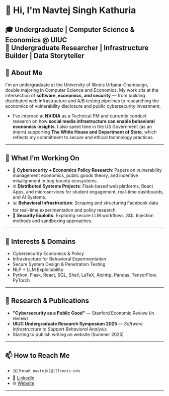 # 👋 Hi, I'm Navtej Singh Kathuria

🎓 **Undergraduate | Computer Science & Economics @ UIUC**  
🔬 **Undergraduate Researcher | Infrastructure Builder | Data Storyteller**
---

## 💼 About Me

I'm an undergraduate at the University of Illinois Urbana-Champaign, double majoring in Computer Science and Economics. My work sits at the intersection of **software, economics, and security** — from building distributed web infrastructure and A/B testing pipelines to researching the economics of vulnerability disclosure and public cybersecurity investment.

- I’ve interned at **NVIDIA** as a Technical PM and currently conduct research on how **social media infrastructure can enable behavioral economics insights**. I also spent time in the US Government (as an intern) supporting **The White House and Department of State**, which reflects my commitment to secure and ethical technology practices.
---

## 🚀 What I’m Working On

- 🔐 **Cybersecurity + Economics Policy Research**: Papers on vulnerability management economics, public goods theory, and incentive misalignment in bug bounty ecosystems.
- 🌐 **Distributed Systems Projects**: Flask-based web platforms, React Apps, and microservices for student engagement, real-time dashboards, and AI Systems.
- 📊 **Behavioral Infrastructure**: Scraping and structuring Facebook data for real-time experimentation and policy research.
- 🤖 **Security Exploits**: Exploring secure LLM workflows, SQL Injection methods and sandboxing approaches.
---

## 🧠 Interests & Domains

- Cybersecurity Economics & Policy
- Infrastructure for Behavioral Experimentation
- Secure System Design & Penetration Testing
- NLP + LLM Exploitability
- Python, Flask, React, SQL, Shell, LaTeX, Aiohttp, Pandas, TensorFlow, PyTorch
---

## 🧾 Research & Publications

- **"Cybersecurity as a Public Good"** — Stanford Economic Review (in review)  
- **UIUC Undergraduate Research Symposium 2025** — *Software Infrastructure to Support Behavioral Analysis*  
- Starting to publish writing on website (Summer 2025)
---


## 📫 How to Reach Me

- ✉️ Email: `navtejk2@illinois.edu`
- 🔗 [LinkedIn](https://www.linkedin.com/in/navtejk/)
- 🌐 [Website](https://nskath.github.io) 

---

